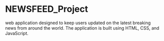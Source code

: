 # NEWSFEED_Project
web application designed to keep users updated on the latest breaking news from around the world. The application is built using HTML, CSS, and JavaScript.
